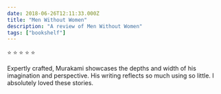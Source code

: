 ```yaml
---    
date: 2018-06-26T12:11:33.000Z
title: "Men Without Women"
description: "A review of Men Without Women"
tags: ["bookshelf"]
---   
```

⭐ ⭐ ⭐ ⭐ ⭐ 

Expertly crafted, Murakami showcases the depths and width of his imagination and perspective. His writing reflects so much using so little. I absolutely loved these stories. 